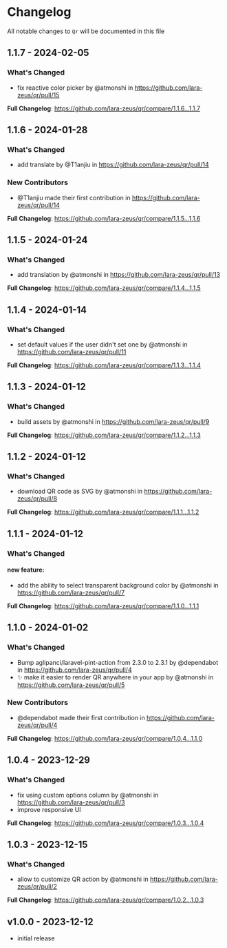 # Changelog

All notable changes to `Qr` will be documented in this file

## 1.1.7 - 2024-02-05

### What's Changed

* fix reactive color picker by @atmonshi in https://github.com/lara-zeus/qr/pull/15

**Full Changelog**: https://github.com/lara-zeus/qr/compare/1.1.6...1.1.7

## 1.1.6 - 2024-01-28

### What's Changed

* add translate by @T1anjiu in https://github.com/lara-zeus/qr/pull/14

### New Contributors

* @T1anjiu made their first contribution in https://github.com/lara-zeus/qr/pull/14

**Full Changelog**: https://github.com/lara-zeus/qr/compare/1.1.5...1.1.6

## 1.1.5 - 2024-01-24

### What's Changed

* add translation by @atmonshi in https://github.com/lara-zeus/qr/pull/13

**Full Changelog**: https://github.com/lara-zeus/qr/compare/1.1.4...1.1.5

## 1.1.4 - 2024-01-14

### What's Changed

* set default values if the user didn't set one by @atmonshi in https://github.com/lara-zeus/qr/pull/11

**Full Changelog**: https://github.com/lara-zeus/qr/compare/1.1.3...1.1.4

## 1.1.3 - 2024-01-12

### What's Changed

* build assets by @atmonshi in https://github.com/lara-zeus/qr/pull/9

**Full Changelog**: https://github.com/lara-zeus/qr/compare/1.1.2...1.1.3

## 1.1.2 - 2024-01-12

### What's Changed

* download QR code as SVG by @atmonshi in https://github.com/lara-zeus/qr/pull/8

**Full Changelog**: https://github.com/lara-zeus/qr/compare/1.1.1...1.1.2

## 1.1.1 - 2024-01-12

### What's Changed

#### new feature:

* add the ability to select transparent background color by @atmonshi in https://github.com/lara-zeus/qr/pull/7

**Full Changelog**: https://github.com/lara-zeus/qr/compare/1.1.0...1.1.1

## 1.1.0 - 2024-01-02

### What's Changed

* Bump aglipanci/laravel-pint-action from 2.3.0 to 2.3.1 by @dependabot in https://github.com/lara-zeus/qr/pull/4
* ✨ make it easier to render QR anywhere in your app by @atmonshi in https://github.com/lara-zeus/qr/pull/5

### New Contributors

* @dependabot made their first contribution in https://github.com/lara-zeus/qr/pull/4

**Full Changelog**: https://github.com/lara-zeus/qr/compare/1.0.4...1.1.0

## 1.0.4 - 2023-12-29

### What's Changed

* fix using custom options column by @atmonshi in https://github.com/lara-zeus/qr/pull/3
* improve responsive UI

**Full Changelog**: https://github.com/lara-zeus/qr/compare/1.0.3...1.0.4

## 1.0.3 - 2023-12-15

### What's Changed

* allow to customize QR action by @atmonshi in https://github.com/lara-zeus/qr/pull/2

**Full Changelog**: https://github.com/lara-zeus/qr/compare/1.0.2...1.0.3

## v1.0.0 - 2023-12-12

- initial release
